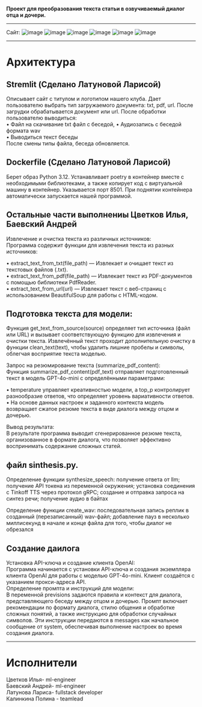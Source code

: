 
**Проект для преобразования текста статьи в озвучиваемый диалог отца и дочери.**
________________________________________________________
Сайт:
![image](https://github.com/user-attachments/assets/29716a13-987e-4fb7-89af-199423d025f6)
![image](https://github.com/user-attachments/assets/d08e6ced-ce40-49be-8357-1bd778f34bda)
![image](https://github.com/user-attachments/assets/498222f9-fbeb-473f-b0a6-5f1b5d33648e)
![image](https://github.com/user-attachments/assets/53d3d30b-78df-4b60-9553-6de1f6407977)
![image](https://github.com/user-attachments/assets/520afd69-77a7-4dcd-8b83-e326c8886c49)
![image](https://github.com/user-attachments/assets/1edab560-808c-41ed-95e0-0977f5b9ac7a)
________________________________________________________
# Архитектура

## Stremlit  (Сделано Латуновой Ларисой)
Описывает сайт с титулом и логотипом нашего клуба. Дает пользователю выбрать тип загружаемого документа: txt, pdf, url. После загрудки обрабатывается документ или url. 
После обработки пользователю выводиться:  
 • Файл на скачивание txt файл c беседой, 
 • Аудиозапись с беседой формата wav  
 • Выводиться текст беседы  
После смены типы файла, беседа обновляется.  

## Dockerfile  (Сделано Латуновой Ларисой)
Берет образ Python 3.12. Устанавливает poetry в контейнер вместе с необходимыми библиотеками, а также копирует код с виртуальной машину в контейнер. Указывается порт 8501. При поднятии контейнера автоматически запускается нашей программой. 

## Остальные части выполнениы Цветков Илья, Баевский Андрей
Извлечение и очистка текста из различных источников:  
Программа содержит функции для извлечения текста из разных источников:  

 • extract_text_from_txt(file_path) — Извлекает и очищает текст из текстовых файлов (.txt).  
 • extract_text_from_pdf(file_path) — Извлекает текст из PDF-документов с помощью библиотеки PdfReader.  
 • extract_text_from_url(url) — Извлекает текст с веб-страниц с использованием BeautifulSoup для работы с HTML-кодом.  

## Подготовка текста для модели:  
Функция get_text_from_source(source) определяет тип источника (файл или URL) и вызывает соответствующую функцию для извлечения и очистки текста. Извлечённый текст проходит дополнительную очистку в функции clean_text(text), чтобы удалить лишние пробелы и символы, облегчая восприятие текста моделью.  

Запрос на резюмирование текста (summarize_pdf_content):  
Функция summarize_pdf_content(pdf_text) отправляет подготовленный текст в модель GPT-4o-mini с определёнными параметрами:  

 • temperature управляет креативностью модели, а top_p контролирует разнообразие ответов, что определяет уровень вариативности ответов.  
 • На основе данных настроек и заданного контекста модель возвращает сжатое резюме текста в виде диалога между отцом и дочерью.  

Вывод результата:  
В результате программа выводит сгенерированное резюме текста, организованное в формате диалога, что позволяет эффективно воспринимать содержание сложных статей.  

## файл sinthesis.py.  

Определение функции synthesize_speech: получение ответа от llm; получение API токена из переменной окружения; установка соединения с Tinkoff TTS через протокол gRPC; создание и отправка запроса на синтез речи; получение аудио в байтах  

Определение функции create_wav: последовательная запись реплик в созданный (перезаписанный) wav-файл; добавление пауз в несколько миллисекунд в начале и конце файла для того, чтобы диалог не обрезался   

## Создание даилога 
Установка API-ключа и создание клиента OpenAI:  
Программа начинается с установки API-ключа и создания экземпляра клиента OpenAI для работы с моделью GPT-4o-mini. Клиент создаётся с указанием прокси-адреса API.  
Определение промпта и инструкций для модели:  
В переменной previsions задаются правила и контекст для диалога, представляющего беседу между отцом и дочерью. Промпт включает рекомендации по формату диалога, стилю общения и обработке сложных понятий, а также инструкцию для обработки случайных символов. Эти инструкции передаются в messages как начальное сообщение от system, обеспечивая выполнение настроек во время создания диалога.  

________________________________________________________
# Исполнители
Цветков Илья- ml-engineer  
Баевский Андрей- ml-engineer  
Латунова Лариса- fullstack developer  
Калинкина Полина - teamlead  
